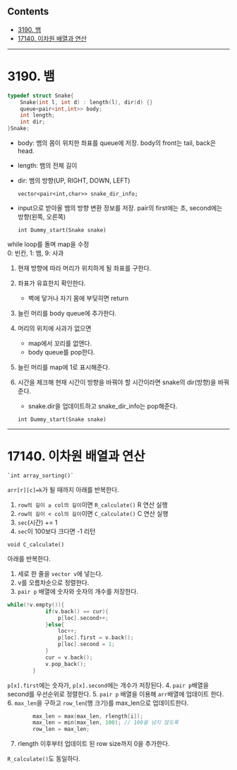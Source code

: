 ## Contents
* [3190. 뱀](#3190)
* [17140. 이차원 배열과 연산](#17140)


***
<a name="3190"/>

# 3190. 뱀

```cpp
typedef struct Snake{
	Snake(int l, int d) : length(l), dir(d) {}
	queue<pair<int,int>> body;
	int length;
	int dir;
}Snake;
```
* body: 뱀의 몸이 위치한 좌표를 queue에 저장. body의 front는 tail, back은 head.
* length: 뱀의 전체 길이
* dir: 뱀의 방향(UP, RIGHT, DOWN, LEFT)

	`vector<pair<int,char>> snake_dir_info;`

* input으로 받아올 뱀의 방향 변환 정보를 저장. pair의 first에는 초, second에는 방향(왼쪽, 오른쪽)   


	`int Dummy_start(Snake snake)`

while loop를 돌며 map을 수정  
0: 빈칸, 1: 뱀, 9: 사과
1. 현재 방향에 따라 머리가 위치하게 될 좌표를 구한다.
2. 좌표가 유효한지 확인한다.
	* 벽에 닿거나 자기 몸에 부딪히면 return
3. 늘린 머리를 body queue에 추가한다.
4. 머리의 위치에 사과가 없으면
	* map에서 꼬리를 없앤다.
	* body queue를 pop한다.
5. 늘린 머리를 map에 1로 표시해준다.
6. 시간을 체크해 현재 시간이 방향을 바꿔야 할 시간이라면 snake의 dir(방향)을 바꿔준다.
	* snake.dir을 업데이트하고 snake_dir_info는 pop해준다.
  
	`int Dummy_start(Snake snake)`
***
<a name="17140"/>

# 17140. 이차원 배열과 연산
    
	`int array_sorting()`

`arr[r][c]=k`가 될 때까지 아래를 반복한다.
1. `row의 길이 ≥ col의 길이`이면 `R_calculate()` R 연산 실행
2. `row의 길이 < col의 길이`이면 `C_calculate()` C 연산 실행
3. `sec`(시간) += 1
4. `sec`이 100보다 크다면 -1 리턴

  
`void C_calculate()`

아래를 반복한다.
1. 세로 한 줄을 `vector v`에 넣는다.
2. v를 오름차순으로 정렬한다.
3. `pair p` 배열에 숫자와 숫자의 개수를 저장한다.
```cpp
while(!v.empty()){
			if(v.back() == cur){
				p[loc].second++;
			}else{
				loc++;
				p[loc].first = v.back();
				p[loc].second = 1;
			}
			cur = v.back();
			v.pop_back();
		}
```
`p[x].first`에는 숫자가, `p[x].second`에는 개수가 저장된다.
4. `pair p`배열을 second를 우선순위로 정렬한다.
5. `pair p` 배열을 이용해 `arr`배열에 업데이트 한다.
6. `max_len`을 구하고 `row_len`(행 크기)를 max_len으로 업데이트한다.
```cpp
		max_len = max(max_len, rlength[i]);
		max_len = min(max_len, 100); // 100을 넘지 않도록
		row_len = max_len;
```
7. rlength 이후부터 업데이트 된 row size까지 0을 추가한다.

  
`R_calculate()`도 동일하다.